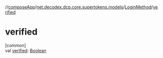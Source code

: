 //[composeApp](../../../index.md)/[net.decodex.dcp.core.supertokens.models](../index.md)/[LoginMethod](index.md)/[verified](verified.md)

# verified

[common]\
val [verified](verified.md): [Boolean](https://kotlinlang.org/api/latest/jvm/stdlib/kotlin/-boolean/index.html)
